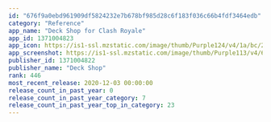 ```yaml
---
id: "676f9a0ebd961909df5824232e7b678bf985d28c6f183f036c66b4fdf3464edb"
category: "Reference"
app_name: "Deck Shop for Clash Royale"
app_id: 1371004823
app_icon: https://is1-ssl.mzstatic.com/image/thumb/Purple124/v4/1a/bc/29/1abc2980-8b95-5080-255e-c1489683d461/AppIcon-0-0-1x_U007emarketing-0-0-0-5-0-0-85-220.png/1024x1024bb.png
app_screenshot: https://is1-ssl.mzstatic.com/image/thumb/Purple113/v4/67/a0/6e/67a06ec0-c837-d318-638f-a4514cb7cb92/pr_source.png/1242x2688bb.png
publisher_id: 1371004822
publisher_name: "Deck Shop"
rank: 446
most_recent_release: 2020-12-03 00:00:00
release_count_in_past_year: 0
release_count_in_past_year_category: 7
release_count_in_past_year_top_in_category: 23
---
```

